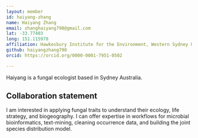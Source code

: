 ```yaml
---
layout: member
id: haiyang-zhang
name: Haiyang Zhang
email: zhanghaiyang798@gmail.com
lat: -33.77403
long: 151.115978
affiliation: Hawkesbury Institute for the Environment, Western Sydney University, Sydney, NSW, Australia 
github: haiyangzhang798
orcid: https://orcid.org/0000-0001-7951-0502

---
```


Haiyang is a fungal ecologist based in Sydney Australia. 

## Collaboration statement
I am interested in applying fungal traits to understand their ecology, life strategy, and biogeography. I can offer expertise in workflows for microbial bioinformatics, text-mining,  cleaning occurrence data, and building the joint species distribution model. 
